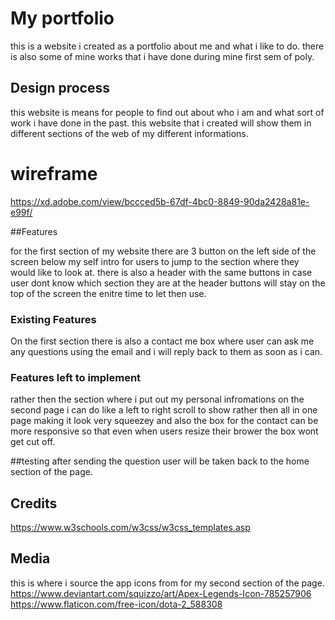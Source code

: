 # My portfolio

this is a website i created as a portfolio about me and what i like to do. there is also some of mine works that i have done during mine first sem of poly.

## Design process

this website is means for people to find out about who i am and what sort of work i have done in the past. this website that i created will show them in different sections of the web of my different informations.

# wireframe
https://xd.adobe.com/view/bccced5b-67df-4bc0-8849-90da2428a81e-e99f/

##Features

for the first section of my website there are 3 button on the left side of the screen below my self intro for users to jump to the section where they would like to look at.
there is also a header with the same buttons in case user dont know which section they are at the header buttons will stay on the top of the screen the enitre time to let then use.

### Existing Features
On the first section there is also a contact me box where user can ask me any questions using the email and i will reply back to them as soon as i can.

### Features left to implement
rather then the section where i put out my personal infromations on the second page i can do like a left to right scroll to show rather then all in one page making it look very squeezey and also the box for the contact can be more responsive so that even when users resize their brower the box wont get cut off.

##testing
after sending the question user will be taken back to the home section of the page.

## Credits
https://www.w3schools.com/w3css/w3css_templates.asp

## Media
this is where i source the app icons from for my second section of the page.
https://www.deviantart.com/squizzo/art/Apex-Legends-Icon-785257906
https://www.flaticon.com/free-icon/dota-2_588308
